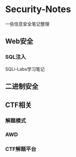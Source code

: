 # Security-Notes
一些信息安全笔记整理
 
 ## Web安全
 ### SQL注入
 SQLi-Labs学习笔记
 
 ## 二进制安全
 
 ## CTF相关
 ### 解题模式
 
 ### AWD
 
 ### CTF解题平台

